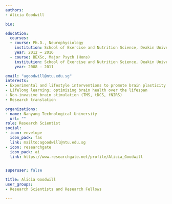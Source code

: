 ```yaml
---
authors:
- Alicia Goodwill

bio: 

education:
  courses:
  - course: Ph.D., Neurophysiology
    institution: School of Exercise and Nutrition Science, Deakin University, Australia
    year: 2012 – 2016
  - course: BEXSc, Major Psych (Hons)
    institution: School of Exercise and Nutrition Science, Deakin University, Australia
    year: 2008 – 2011

email: "agoodwill@ntu.edu.sg"
interests:
- Experimental and lifestyle interventions to promote brain plasticity
- Lifelong learning; optimising brain health over the lifespan
- Non-invasive brain stimulation (TMS, tDCS, fNIRS)
- Research translation

organizations:
- name: Nanyang Technological University
  url: ""
role: Research Scientist
social:
- icon: envelope
  icon_pack: fas
  link: mailto:agoodwill@ntu.edu.sg
- icon: researchgate
  icon_pack: ai
  link: https://www.researchgate.net/profile/Alicia_Goodwill


superuser: false

title: Alicia Goodwill
user_groups:
- Research Scientists and Research Fellows

---
```


